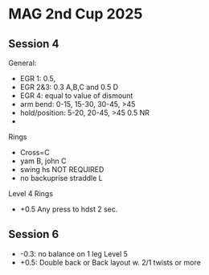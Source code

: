 # MAG 2nd Cup 2025

## Session 4

General:
- EGR 1:   0.5, 
- EGR 2&3: 0.3 A,B,C and 0.5 D
- EGR 4:   equal to value of dismount
- arm bend: 0-15, 15-30, 30-45, >45
- hold/position: 5-20, 20-45, >45 0.5 NR
- 

Rings
- Cross=C
- yam B, john C
- swing hs NOT REQUIRED
- no backuprise straddle L

Level 4 Rings
- +0.5 Any press to hdst 2 sec. 

## Session 6
- -0.3: no balance on 1 leg
Level 5
- +0.5: Double back or Back layout w. 2/1 twists or more